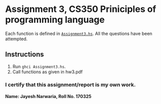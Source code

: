 # Assignment 3, CS350 Priniciples of programming language 

Each function is defined in [`Assignment3.hs`](Assignment3.hs).
All the questions have been attempted.

## Instructions
1. Run `ghci Assignment3.hs`.
2. Call functions as given in hw3.pdf

### I certify that this assignment/report is my own work.
#### Name: Jayesh Narwaria, Roll No. 170325